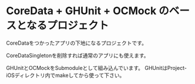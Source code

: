 # CoreData + GHUnit + OCMock のベースとなるプロジェクト

CoreDataをつかったアプリの下地になるプロジェクトです。

CoreDataSingletonを削除すれば通常のアプリにも使えます。

GHUnitとOCMockをSubmoduleとして組み込んでいます。
GHUnitはProject-iOSディレクトリ内でmakeしてから使って下さい。

